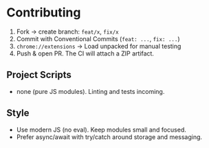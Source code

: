 # Contributing

1. Fork → create branch: `feat/x`, `fix/x`
2. Commit with Conventional Commits (`feat: ...`, `fix: ...`)
3. `chrome://extensions` → Load unpacked for manual testing
4. Push & open PR. The CI will attach a ZIP artifact.

## Project Scripts
- none (pure JS modules). Linting and tests incoming.

## Style
- Use modern JS (no eval). Keep modules small and focused.
- Prefer async/await with try/catch around storage and messaging.
